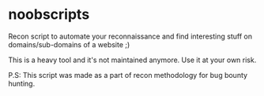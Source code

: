 # noobscripts
Recon script to automate your reconnaissance and find interesting stuff on domains/sub-domains of a website ;)

This is a heavy tool and it's not maintained anymore. Use it at your own risk.

P.S: This script was made as a part of recon methodology for bug bounty hunting.
